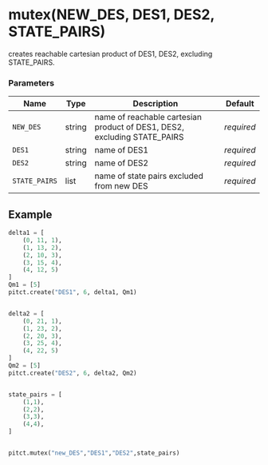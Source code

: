 # mutex(NEW_DES, DES1, DES2, STATE_PAIRS)

creates reachable cartesian product of DES1, DES2, excluding STATE_PAIRS.

### Parameters
| Name          | Type    | Description                                                             |  Default   |
|---------------|---------|-------------------------------------------------------------------------|------------|
| `NEW_DES`     | string  | name of reachable cartesian product of DES1, DES2, excluding STATE_PAIRS| *required* |
| `DES1`        | string  | name of DES1                                                            | *required* |
| `DES2`        | string  | name of DES2                                                            | *required* |
| `STATE_PAIRS` | list    | name of state pairs excluded from new DES                               | *required* |


## Example

```python title="sample 1"
delta1 = [
    (0, 11, 1),
    (1, 13, 2),
    (2, 10, 3),
    (3, 15, 4),
    (4, 12, 5)
]
Qm1 = [5]
pitct.create("DES1", 6, delta1, Qm1)


delta2 = [
    (0, 21, 1),
    (1, 23, 2),
    (2, 20, 3),
    (3, 25, 4),
    (4, 22, 5)
]
Qm2 = [5]
pitct.create("DES2", 6, delta2, Qm2)


state_pairs = [
    (1,1),
    (2,2),
    (3,3),
    (4,4),
]


pitct.mutex("new_DES","DES1","DES2",state_pairs)
```

